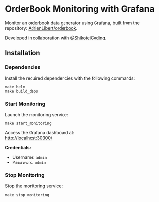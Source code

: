 # OrderBook Monitoring with Grafana

Monitor an orderbook data generator using Grafana, built from the repository: [AdrienLibert/orderbook](https://github.com/AdrienLibert/orderbook).  

Developed in collaboration with [@ShikoteiCoding](https://github.com/ShikoteiCoding).

## Installation

### Dependencies

Install the required dependencies with the following commands:

```
make helm
make build_deps
```

### Start Monitoring

Launch the monitoring service:

```
make start_monitoring
```

Access the Grafana dashboard at:  
[http://localhost:30300/](http://localhost:30300/)

**Credentials:**
- Username: `admin`
- Password: `admin`

### Stop Monitoring

Stop the monitoring service:

```
make stop_monitoring
```